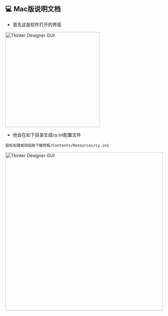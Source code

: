 ## 💻 Mac版说明文档

- 首先这是软件打开的界面

<img width="300" alt="Tkinter Designer GUI" src="https://github.com/dapaoxixixi/feiyoung/blob/main/Image/pc1.png">

- 他会在如下目录生成cy.ini配置文件

```
鼠标右键或双指按下触控板/Contents/Resources/cy.ini
```

<img width="500" alt="Tkinter Designer GUI" src="https://github.com/dapaoxixixi/feiyoung/blob/main/Image/pc4.png">
